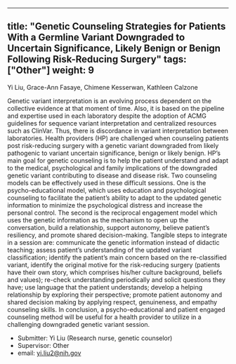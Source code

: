 









---
title: "Genetic Counseling Strategies for Patients With a Germline Variant Downgraded to Uncertain Significance, Likely Benign or Benign Following Risk-Reducing Surgery"
tags: ["Other"]
weight: 9
---

Yi Liu, Grace-Ann Fasaye, Chimene Kesserwan, Kathleen Calzone

Genetic variant interpretation is an evolving process dependent on the collective evidence at that moment of time. Also, it is based on the pipeline and expertise used in each laboratory despite the adoption of ACMG guidelines for sequence variant interpretation and centralized resources such as ClinVar. Thus, there is discordance in variant interpretation between laboratories. Health providers (HP) are challenged when counseling patients post risk-reducing surgery with a genetic variant downgraded from likely pathogenic to variant uncertain significance, benign or likely benign. HP’s main goal for genetic counseling is to help the patient understand and adapt to the medical, psychological and family implications of the downgraded genetic variant contributing to disease and disease risk. Two counseling models can be effectively used in these difficult sessions. One is the psycho-educational model, which uses education and psychological counseling to facilitate the patient’s ability to adapt to the updated genetic information to minimize the psychological distress and increase the personal control. The second is the reciprocal engagement model which uses the genetic information as the mechanism to open up the conversation, build a relationship, support autonomy, believe patient’s resiliency, and promote shared decision-making. Tangible steps to integrate in a session are: communicate the genetic information instead of didactic teaching; assess patient’s understanding of the updated variant classification; identify the patient’s main concern based on the re-classified variant, identify the original motive for the risk-reducing surgery (patients have their own story, which comprises his/her culture background, beliefs and values); re-check understanding periodically and solicit questions they have; use language that the patient understands; develop a helping relationship by exploring their perspective; promote patient autonomy and shared decision making by applying respect, genuineness, and empathy counseling skills. In conclusion, a psycho-educational and patient engaged counseling method will be useful for a health provider to utilize in a challenging downgraded genetic variant session.

- Submitter: Yi Liu (Research nurse, genetic counselor)
- Supervisor: Other
- email: yi.liu2@nih.gov







